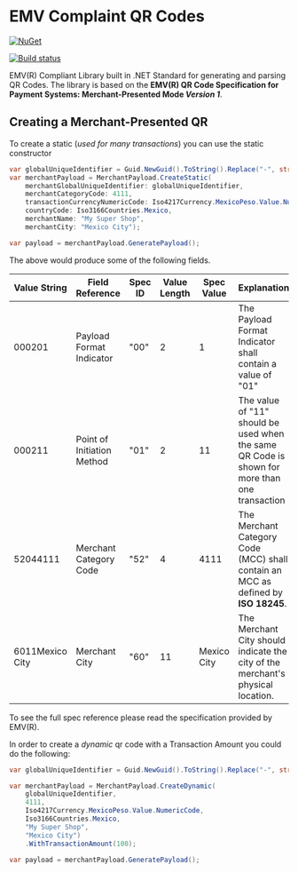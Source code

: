# EMV Complaint QR Codes

[![NuGet](https://img.shields.io/nuget/v/StandardizedQR.svg?label=NuGet)](https://www.nuget.org/packages/StandardizedQR/)

[![Build status](https://ci.appveyor.com/api/projects/status/wt1h1vpvec4mcfqc?svg=true)](https://ci.appveyor.com/project/juanroman/emvqr)

EMV(R) Compliant Library built in .NET Standard for generating and parsing QR Codes. The library is based on the **EMV(R) QR Code Specification for Payment Systems: Merchant-Presented Mode _Version 1_**.

## Creating a Merchant-Presented QR
To create a static (_used for many transactions_) you can use the static constructor

```csharp
var globalUniqueIdentifier = Guid.NewGuid().ToString().Replace("-", string.Empty);
var merchantPayload = MerchantPayload.CreateStatic(
    merchantGlobalUniqueIdentifier: globalUniqueIdentifier,
    merchantCategoryCode: 4111,
    transactionCurrencyNumericCode: Iso4217Currency.MexicoPeso.Value.NumericCode,
    countryCode: Iso3166Countries.Mexico,
    merchantName: "My Super Shop",
    merchantCity: "Mexico City");

var payload = merchantPayload.GeneratePayload();
```

The above would produce some of the following fields.

Value String | Field Reference | Spec ID | Value Length | Spec Value | Explanation
------------ | --------------- | ------- | ----------- | ---------- | -----------
000201 | Payload Format Indicator | "00" | 2 | 1 | The Payload Format Indicator shall contain a value of "01"
000211 | Point of Initiation Method | "01" | 2 | 11 | The value of "11" should be used when the same QR Code is shown for more than one transaction
52044111 | Merchant Category Code | "52" | 4 | 4111 | The Merchant Category Code (MCC) shall contain an MCC as defined by **ISO 18245**.
6011Mexico City | Merchant City | "60" | 11 | Mexico City | The Merchant City should indicate the city of the merchant's physical location.

To see the full spec reference please read the specification provided by EMV(R).

In order to create a _dynamic_ qr code with a Transaction Amount you could do the following:

```csharp
var globalUniqueIdentifier = Guid.NewGuid().ToString().Replace("-", string.Empty);

var merchantPayload = MerchantPayload.CreateDynamic(
    globalUniqueIdentifier,
    4111,
    Iso4217Currency.MexicoPeso.Value.NumericCode,
    Iso3166Countries.Mexico,
    "My Super Shop",
    "Mexico City")
    .WithTransactionAmount(100);

var payload = merchantPayload.GeneratePayload();
```
